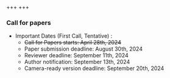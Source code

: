 +++
+++

### Call for papers

- Important Dates (First Call, Tentative) :
  - ~~Call for Papers starts: April 28th, 2024~~
  - Paper submission deadline: August 30th, 2024
  - Reviewer deadline: September 11th, 2024
  - Author notification: September 13th, 2024
  - Camera-ready version deadline: September 20th, 2024
